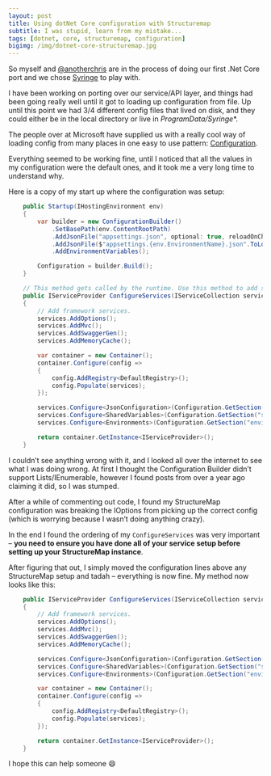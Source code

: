 ```yaml
---
layout: post
title: Using dotNet Core configuration with Structuremap
subtitle: I was stupid, learn from my mistake...
tags: [dotnet, core, structuremap, configuration]
bigimg: /img/dotnet-core-structuremap.jpg
---
```


So myself and [@anotherchris](http://www.anotherchris.net/) are in the process of doing our first .Net Core port and we chose [Syringe](https://github.com/totaljobsgroup/syringe) to play with.

I have been working on porting over our service/API layer, and things had been going really well until it got to loading up configuration from file. Up until this point we had 3/4 different config files that lived on disk, and they could either be in the local directory or live in  *ProgramData/Syringe**.

The people over at Microsoft have supplied us with a really cool way of loading config from many places in one easy to use pattern: [Configuration](https://docs.asp.net/en/latest/fundamentals/configuration.html).

Everything seemed to be working fine, until I noticed that all the values in my configuration were the default ones, and it took me a very long time to understand why.

Here is a copy of my start up where the configuration was setup:

```csharp
    public Startup(IHostingEnvironment env)
    {
        var builder = new ConfigurationBuilder()
            .SetBasePath(env.ContentRootPath)
            .AddJsonFile("appsettings.json", optional: true, reloadOnChange: true)
            .AddJsonFile($"appsettings.{env.EnvironmentName}.json".ToLower(), optional: true)
            .AddEnvironmentVariables();

        Configuration = builder.Build();
    }

    // This method gets called by the runtime. Use this method to add services to the container.
    public IServiceProvider ConfigureServices(IServiceCollection services)
    {
        // Add framework services.
        services.AddOptions();
        services.AddMvc();
        services.AddSwaggerGen();
        services.AddMemoryCache();

        var container = new Container();
        container.Configure(config =>
        {
            config.AddRegistry<DefaultRegistry>();
            config.Populate(services);
        });

        services.Configure<JsonConfiguration>(Configuration.GetSection("settings"));
        services.Configure<SharedVariables>(Configuration.GetSection("sharedVariables"));
        services.Configure<Environments>(Configuration.GetSection("environments"));

        return container.GetInstance<IServiceProvider>();
    }
```



I couldn’t see anything wrong with it, and I looked all over the internet to see what I was doing wrong. At first I thought the Configuration Builder didn’t support Lists/IEnumerable, however I found posts from over a year ago claiming it did, so I was stumped.

After a while of commenting out code, I found my StructureMap configuration was breaking the IOptions from picking up the correct config (which is worrying because I wasn’t doing anything crazy).

In the end I found the ordering of my ``ConfigureServices`` was very important – **you need to ensure you have done all of your service setup before setting up your StructureMap instance**.

After figuring that out, I simply moved the configuration lines above any StructureMap setup and tadah – everything is now fine. My method now looks like this:

```csharp
    public IServiceProvider ConfigureServices(IServiceCollection services)
    {
        // Add framework services.
        services.AddOptions();
        services.AddMvc();
        services.AddSwaggerGen();
        services.AddMemoryCache();

        services.Configure<JsonConfiguration>(Configuration.GetSection("settings"));
        services.Configure<SharedVariables>(Configuration.GetSection("sharedVariables"));
        services.Configure<Environments>(Configuration.GetSection("environments"));

        var container = new Container();
        container.Configure(config =>
        {
            config.AddRegistry<DefaultRegistry>();
            config.Populate(services);
        });

        return container.GetInstance<IServiceProvider>();
    }
```

I hope this can help someone :smile:



